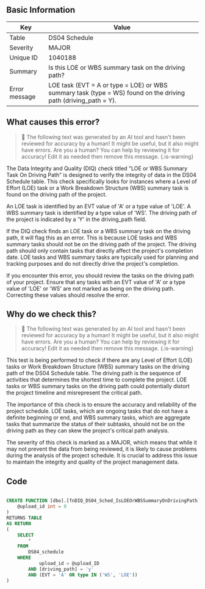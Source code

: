 ## Basic Information
| Key         | Value          |
|-------------|----------------|
| Table       | DS04 Schedule |
| Severity    | MAJOR |
| Unique ID   | 1040188   |
| Summary     | Is this LOE or WBS summary task on the driving path? |
| Error message | LOE task (EVT = A or type = LOE) or WBS summary task (type = WS) found on the driving path (driving_path = Y). |

## What causes this error?

> :robot: The following text was generated by an AI tool and hasn't been reviewed for accuracy by a human! It might be useful, but it also might have errors. Are you a human? You can help by reviewing it for accuracy! Edit it as needed then remove this message.
{.is-warning}

The Data Integrity and Quality (DIQ) check titled "LOE or WBS Summary Task On Driving Path" is designed to verify the integrity of data in the DS04 Schedule table. This check specifically looks for instances where a Level of Effort (LOE) task or a Work Breakdown Structure (WBS) summary task is found on the driving path of the project.

An LOE task is identified by an EVT value of 'A' or a type value of 'LOE'. A WBS summary task is identified by a type value of 'WS'. The driving path of the project is indicated by a 'Y' in the driving_path field.

If the DIQ check finds an LOE task or a WBS summary task on the driving path, it will flag this as an error. This is because LOE tasks and WBS summary tasks should not be on the driving path of the project. The driving path should only contain tasks that directly affect the project's completion date. LOE tasks and WBS summary tasks are typically used for planning and tracking purposes and do not directly drive the project's completion.

If you encounter this error, you should review the tasks on the driving path of your project. Ensure that any tasks with an EVT value of 'A' or a type value of 'LOE' or 'WS' are not marked as being on the driving path. Correcting these values should resolve the error.
## Why do we check this?

> :robot: The following text was generated by an AI tool and hasn't been reviewed for accuracy by a human! It might be useful, but it also might have errors. Are you a human? You can help by reviewing it for accuracy! Edit it as needed then remove this message.
{.is-warning}

This test is being performed to check if there are any Level of Effort (LOE) tasks or Work Breakdown Structure (WBS) summary tasks on the driving path of the DS04 Schedule table. The driving path is the sequence of activities that determines the shortest time to complete the project. LOE tasks or WBS summary tasks on the driving path could potentially distort the project timeline and misrepresent the critical path.

The importance of this check is to ensure the accuracy and reliability of the project schedule. LOE tasks, which are ongoing tasks that do not have a definite beginning or end, and WBS summary tasks, which are aggregate tasks that summarize the status of their subtasks, should not be on the driving path as they can skew the project's critical path analysis. 

The severity of this check is marked as a MAJOR, which means that while it may not prevent the data from being reviewed, it is likely to cause problems during the analysis of the project schedule. It is crucial to address this issue to maintain the integrity and quality of the project management data.
## Code

```sql

CREATE FUNCTION [dbo].[fnDIQ_DS04_Sched_IsLOEOrWBSSummaryOnDrivingPath] (
	@upload_id int = 0
)
RETURNS TABLE
AS RETURN
(
	SELECT
		*
	FROM
		DS04_schedule
	WHERE
			upload_id = @upload_ID
		AND [driving_path] = 'y'
		AND (EVT = 'A' OR type IN ('WS', 'LOE'))
)
```
